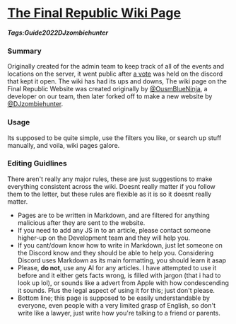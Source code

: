 # [The Final Republic Wiki Page](#wiki-guide)
___Tags:<span class="tag tag-purple">Guide</span><span class="tag tag-green">2022</span><span class="tag tag-blurple">DJzombiehunter</span>___

### Summary

Originally created for the admin team to keep track of all of the events and locations on the server, it went public after [a vote](https://discord.com/channels/969376256640569474/1075258825252278272/1128968326706643014) was held on the discord that kept it open. The wiki has had its ups and downs, The wiki page on the Final Republic Website was created originally by [@OusmBlueNinja](#ousmblueninja), a developer on our team, then later forked off to make a new website by [@DJzombiehunter](#djzombiehunter).

### Usage

Its supposed to be quite simple, use the filters you like, or search up stuff manually, and voila, wiki pages galore.

### Editing Guidlines

There aren't really any major rules, these are just suggestions to make everything consistent across the wiki. Doesnt really matter if you follow them to the letter, but these rules are flexible as it is so it doesnt really matter.

*   Pages are to be written in Markdown, and are filtered for anything malicious after they are sent to the website.
*   If you need to add any JS in to an article, please contact someone higher-up on the Development team and they will help you.
*   If you cant/down know how to write in Markdown, just let someone on the Discord know and they should be able to help you. Considering Discord uses Markdown as its main formatting, you should learn it asap
*   Please, **do not**, use any AI for any articles. I have attempted to use it before and it either gets facts wrong, is filled with jargon (that i had to look up lol), or sounds like a advert from Apple with how condescending it sounds. Plus the legal aspect of using it for this; just don't please.
*   Bottom line; this page is supposed to be easily understandable by everyone, even people with a very limited grasp of English, so don't write like a lawyer, just write how you're talking to a friend or parents.